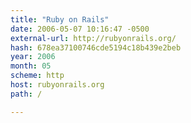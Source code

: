 ```yaml
---
title: "Ruby on Rails"
date: 2006-05-07 10:16:47 -0500
external-url: http://rubyonrails.org/
hash: 678ea37100746cde5194c18b439e2beb
year: 2006
month: 05
scheme: http
host: rubyonrails.org
path: /

---
```



